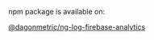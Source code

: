 npm package is available on:

[@dagonmetric/ng-log-firebase-analytics](https://www.npmjs.com/package/@dagonmetric/ng-log-firebase-analytics)
